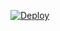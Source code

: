 


 [![Deploy](https://www.herokucdn.com/deploy/button.svg)](https://heroku.com/deploy)

 









